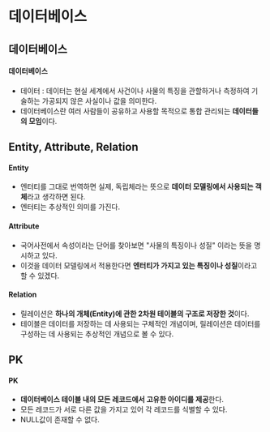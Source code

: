 # 데이터베이스
## 데이터베이스
#### 데이터베이스
- 데이터 : 데이터는 현실 세계에서 사건이나 사물의 특징을 관할하거나 측정하여 기술하는 가공되지 않은 사실이나 값을 의미한다.
- 데이터베이스란 여러 사람들이 공유하고 사용할 목적으로 통합 관리되는 **데이터들의 모임**이다.
## Entity, Attribute, Relation
#### Entity
- 엔터티를 그대로 번역하면 실제, 독립체라는 뜻으로 **데이터 모델링에서 사용되는 객체**라고 생각하면 된다.
- 엔터티는 추상적인 의미를 가진다.
#### Attribute
- 국어사전에서 속성이라는 단어를 찾아보면 "사물의 특징이나 성질" 이라는 뜻을 명시하고 있다.
- 이것을 데이터 모델링에서 적용한다면 **엔터티가 가지고 있는 특징이나 성질**이라고 할 수 있겠다.
#### Relation
- 릴레이션은 **하나의 개체(Entity)에 관한 2차원 테이블의 구조로 저장한 것**이다.
- 테이블은 데이터를 저장하는 데 사용되는 구체적인 개념이며, 릴레이션은 데이터를 구성하는 데 사용되는 추상적인 개념으로 볼 수 있다.
## PK
#### PK
- **데이터베이스 테이블 내의 모든 레코드에서 고유한 아이디를 제공**한다.
- 모든 레코드가 서로 다른 값을 가지고 있어 각 레코드를 식별할 수 있다.
- NULL값이 존재할 수 없다.
